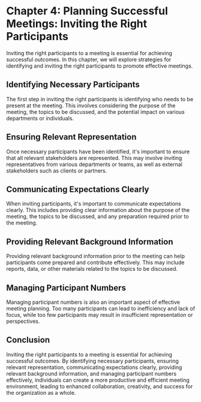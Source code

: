 Chapter 4: Planning Successful Meetings: Inviting the Right Participants
========================================================================

Inviting the right participants to a meeting is essential for achieving successful outcomes. In this chapter, we will explore strategies for identifying and inviting the right participants to promote effective meetings.

Identifying Necessary Participants
----------------------------------

The first step in inviting the right participants is identifying who needs to be present at the meeting. This involves considering the purpose of the meeting, the topics to be discussed, and the potential impact on various departments or individuals.

Ensuring Relevant Representation
--------------------------------

Once necessary participants have been identified, it's important to ensure that all relevant stakeholders are represented. This may involve inviting representatives from various departments or teams, as well as external stakeholders such as clients or partners.

Communicating Expectations Clearly
----------------------------------

When inviting participants, it's important to communicate expectations clearly. This includes providing clear information about the purpose of the meeting, the topics to be discussed, and any preparation required prior to the meeting.

Providing Relevant Background Information
-----------------------------------------

Providing relevant background information prior to the meeting can help participants come prepared and contribute effectively. This may include reports, data, or other materials related to the topics to be discussed.

Managing Participant Numbers
----------------------------

Managing participant numbers is also an important aspect of effective meeting planning. Too many participants can lead to inefficiency and lack of focus, while too few participants may result in insufficient representation or perspectives.

Conclusion
----------

Inviting the right participants to a meeting is essential for achieving successful outcomes. By identifying necessary participants, ensuring relevant representation, communicating expectations clearly, providing relevant background information, and managing participant numbers effectively, individuals can create a more productive and efficient meeting environment, leading to enhanced collaboration, creativity, and success for the organization as a whole.
